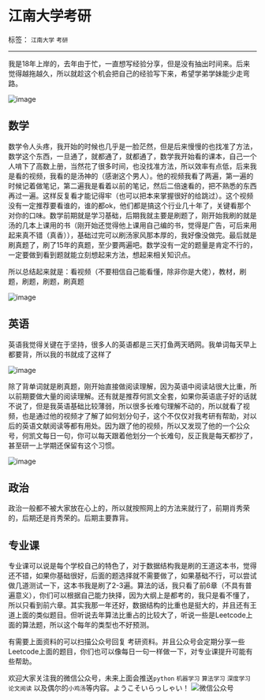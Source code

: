 ﻿# 江南大学考研

标签： `江南大学` `考研`

---  

我是18年上岸的，去年由于忙，一直想写经验分享，但是没有抽出时间来。后来觉得越拖越久，所以就趁这个机会把自己的经验写下来，希望学弟学妹能少走弯路。  

![image](http://wx1.sinaimg.cn/large/005Dd0fOly1g3zk6h8jjfj30u0140gpl.jpg)

## 数学  

数学令人头疼，我开始的时候也几乎是一脸茫然，但是后来慢慢的也找准了方法，数学这个东西，一旦通了，就都通了，就都通了，数学我开始看的课本，自己一个人啃下了高数上册，当然花了很多时间，也没找准方法，所以效率有点低，后来我是看的视频，我看的是汤神的（感谢这个男人）。他的视频我看了两遍，第一遍的时候记着做笔记，第二遍我是看着以前的笔记，然后二倍速看的，把不熟悉的东西再过一遍。这样反复看才能记得牢（也可以把本来掌握很好的给跳过）。这个视频没有一定推荐要看谁的，谁的都ok，他们都是搞这个行业几十年了，关键看那个对你的口味。数学前期就是学习基础，后期我就主要是刷题了，刚开始我刷的就是汤的几本上课用的书（刚开始还觉得他上课用自己编的书，觉得是广告，可后来用起来真不错（真香）），基础过完可以刷汤家风那本厚的，我好像没做完。最后就是刷真题了，刷了15年的真题，至少要两遍吧。数学没有一定的题量是肯定不行的，一定要做到看到题就能立刻想起来方法，想起来相关知识点。  

所以总结起来就是：看视频（不要相信自己能看懂，除非你是大佬），教材，刷题，刷题，刷题，刷真题   

![image](http://wx3.sinaimg.cn/large/005Dd0fOly1g3zkhgnmcfj30kw03hglm.jpg)

## 英语  

英语我觉得关键在于坚持，很多人的英语都是三天打鱼两天晒网。我单词每天早上都要背，所以我的书就成了这样了  

![image](http://ws3.sinaimg.cn/large/005Dd0fOly1g3zk5hzz74j31400u0q6n.jpg)   

除了背单词就是刷真题，刚开始直接做阅读理解，因为英语中阅读站很大比重，所以前期要做大量的阅读理解。还有就是推荐何凯文全套，如果你英语底子好的话就不说了，但是我英语基础比较薄弱，所以很多长难句理解不动的，所以就看了视频，也是通过他的视频才了解了如何划分句子，这个不仅仅对我考研有帮助，对以后的英语文献阅读等都有用处。因为跟了他的视频，所以又发现了他的一个公众号，何凯文每日一句，你可以每天跟着他划分一个长难句，反正我是每天都抄了，甚至研一上学期还保留有这个习惯。   

![image](http://ws3.sinaimg.cn/large/005Dd0fOly1g3zki032a5j30co0a374g.jpg)

## 政治  

政治一般都不被大家放在心上的，所以就按照网上的方法来就行了，前期肖秀荣的，后期还是肖秀荣的。后期主要靠背。  

## 专业课  

专业课可以说是每个学校自己的特色了，对于数据结构我是刷的王道这本书，觉得还不错，如果你基础很好，后面的题选择就不需要做了，如果基础不行，可以尝试做几道测试一下，这本书我是刷了2-3遍。算法的话，我只看了前6章（不具有普遍意义），你们可以根据自己能力抉择，因为大纲上是都考的，我只是看不懂了，所以只看到前六章。其实我那一年还好，数据结构的比重也是挺大的，并且还有王道上面的类似题目。但听说去年算法比重占的比较大了，听说一些是Leetcode上面的算法题，所以这个每年的类型也不好预测。   

有需要上面资料的可以扫描公众号回复 考研资料。并且公众号会定期分享一些Leetcode上面的题目，你们也可以像每日一句一样做一下，对专业课提升可能有些帮助。  



欢迎大家关注我的微信公众号，未来上面会推送`python` `机器学习` `算法学习` `深度学习` `论文阅读` 以及偶尔的`小鸡汤`等内容。ようこそいらっしゃい！
![微信公众号](https://mmbiz.qpic.cn/mmbiz_jpg/jHLoMzblJGib3edEia7P3RicYib1HqcK5ItwKCibTW89mgx6KIbpgqQ2hJlWWbLuMhiclKZvjg1GD10HqIktoKEPo18g/0?wx_fmt=jpeg)










